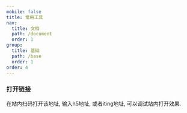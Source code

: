 ```yaml
---
mobile: false
title: 常用工具
nav:
  title: 文档
  path: /document
  order: 1
group:
  title: 基础
  path: /base
  order: 1
order: 4
---
```


### 打开链接

在站内扫码打开该地址, 输入h5地址, 或者iting地址, 可以调试站内打开效果.

<code src="./Code/OpenLink.tsx"></code>

